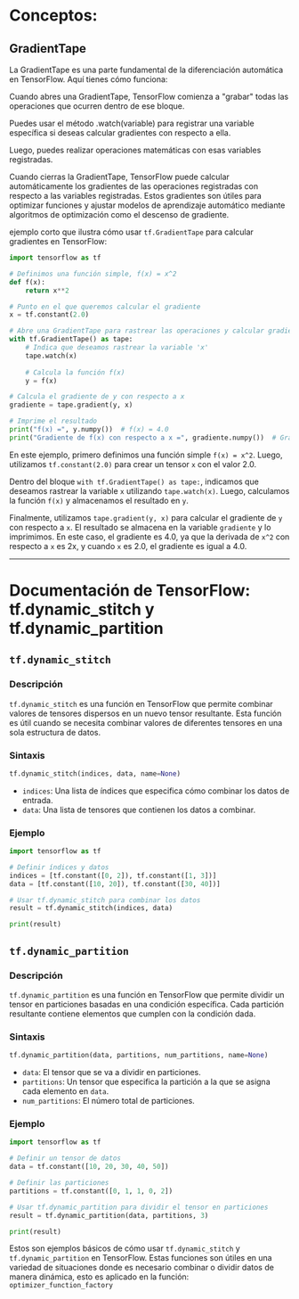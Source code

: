 # Conceptos:

## GradientTape
La GradientTape es una parte fundamental de la diferenciación automática en TensorFlow. Aquí tienes cómo funciona:

Cuando abres una GradientTape, TensorFlow comienza a "grabar" todas las operaciones que ocurren dentro de ese bloque.

Puedes usar el método .watch(variable) para registrar una variable específica si deseas calcular gradientes con respecto a ella.

Luego, puedes realizar operaciones matemáticas con esas variables registradas.

Cuando cierras la GradientTape, TensorFlow puede calcular automáticamente los gradientes de las operaciones registradas con respecto a las variables registradas. Estos gradientes son útiles para optimizar funciones y ajustar modelos de aprendizaje automático mediante algoritmos de optimización como el descenso de gradiente.

ejemplo corto que ilustra cómo usar `tf.GradientTape` para calcular gradientes en TensorFlow:

```python
import tensorflow as tf

# Definimos una función simple, f(x) = x^2
def f(x):
    return x**2

# Punto en el que queremos calcular el gradiente
x = tf.constant(2.0)

# Abre una GradientTape para rastrear las operaciones y calcular gradientes
with tf.GradientTape() as tape:
    # Indica que deseamos rastrear la variable 'x'
    tape.watch(x)
    
    # Calcula la función f(x)
    y = f(x)

# Calcula el gradiente de y con respecto a x
gradiente = tape.gradient(y, x)

# Imprime el resultado
print("f(x) =", y.numpy())  # f(x) = 4.0
print("Gradiente de f(x) con respecto a x =", gradiente.numpy())  # Gradiente de f(x) con respecto a x = 4.0
```

En este ejemplo, primero definimos una función simple `f(x) = x^2`. Luego, utilizamos `tf.constant(2.0)` para crear un tensor `x` con el valor 2.0.

Dentro del bloque `with tf.GradientTape() as tape:`, indicamos que deseamos rastrear la variable `x` utilizando `tape.watch(x)`. Luego, calculamos la función `f(x)` y almacenamos el resultado en `y`.

Finalmente, utilizamos `tape.gradient(y, x)` para calcular el gradiente de `y` con respecto a `x`. El resultado se almacena en la variable `gradiente` y lo imprimimos. En este caso, el gradiente es 4.0, ya que la derivada de `x^2` con respecto a `x` es 2x, y cuando `x` es 2.0, el gradiente es igual a 4.0.


___

# Documentación de TensorFlow: tf.dynamic_stitch y tf.dynamic_partition


## `tf.dynamic_stitch`

### Descripción

`tf.dynamic_stitch` es una función en TensorFlow que permite combinar valores de tensores dispersos en un nuevo tensor resultante. Esta función es útil cuando se necesita combinar valores de diferentes tensores en una sola estructura de datos.

### Sintaxis

```python
tf.dynamic_stitch(indices, data, name=None)
```

- `indices`: Una lista de índices que especifica cómo combinar los datos de entrada.
- `data`: Una lista de tensores que contienen los datos a combinar.

### Ejemplo

```python
import tensorflow as tf

# Definir índices y datos
indices = [tf.constant([0, 2]), tf.constant([1, 3])]
data = [tf.constant([10, 20]), tf.constant([30, 40])]

# Usar tf.dynamic_stitch para combinar los datos
result = tf.dynamic_stitch(indices, data)

print(result)
```

## `tf.dynamic_partition`

### Descripción

`tf.dynamic_partition` es una función en TensorFlow que permite dividir un tensor en particiones basadas en una condición específica. Cada partición resultante contiene elementos que cumplen con la condición dada.

### Sintaxis

```python
tf.dynamic_partition(data, partitions, num_partitions, name=None)
```

- `data`: El tensor que se va a dividir en particiones.
- `partitions`: Un tensor que especifica la partición a la que se asigna cada elemento en `data`.
- `num_partitions`: El número total de particiones.

### Ejemplo

```python
import tensorflow as tf

# Definir un tensor de datos
data = tf.constant([10, 20, 30, 40, 50])

# Definir las particiones
partitions = tf.constant([0, 1, 1, 0, 2])

# Usar tf.dynamic_partition para dividir el tensor en particiones
result = tf.dynamic_partition(data, partitions, 3)

print(result)
```

Estos son ejemplos básicos de cómo usar `tf.dynamic_stitch` y `tf.dynamic_partition` en TensorFlow. Estas funciones son útiles en una variedad de situaciones donde es necesario combinar o dividir datos de manera dinámica, esto es aplicado en la función: ``optimizer_function_factory``
